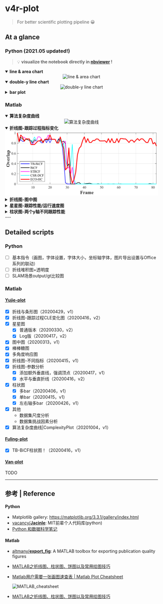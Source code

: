 # v4r-plot

> For better scientific plotting pipeline 😀

## At a glance

### Python (2021.05 updated!)

> :bulb: **visualize the notebook directly in [nbviewer](https://nbviewer.jupyter.org/github/hibetterheyj/v4r-plot/blob/master/plot_python/v4r-plot_py.ipynb) !**

<details open>   <summary><b>line & area chart</b></summary> <div align="center"> <img src="https://raw.githubusercontent.com/hibetterheyj/v4r-plot/master/plot_python/example/all_rail_length.png" alt="line & area chart"> </div> </details>
<details open>   <summary><b>double-y line chart</b></summary> <div align="center"> <img src="https://raw.githubusercontent.com/hibetterheyj/v4r-plot/master/plot_python/example/oerlikon_zurich_population.png" alt="double-y line chart"> </div> </details>
<details>   <summary><b>bar plot</b></summary> <div align="center"> <img src="https://raw.githubusercontent.com/hibetterheyj/v4r-plot/master/plot_python/example/oerlikon_station_traffic.png" alt="bar plot"> </div> </details>

### Matlab

<details open>   <summary><b>算法复杂度曲线</b></summary> <div align="center"> <img src="https://raw.githubusercontent.com/hibetterheyj/v4r-plot/master/Yujie-plot/%E7%AE%97%E6%B3%95%E5%A4%8D%E6%9D%82%E5%BA%A6%E6%9B%B2%E7%BA%BF/complexityPlot.png" alt="算法复杂度曲线"> </div> </details>
<details open>   <summary><b>折线图-跟踪过程指标变化</b></summary> <div align="center"> <img src="https://raw.githubusercontent.com/hibetterheyj/v4r-matlab-plot/master/Yujie-plot/%E6%8A%98%E7%BA%BF%E5%9B%BE-%E8%B7%9F%E8%B8%AA%E8%BF%87%E7%A8%8BCLE%E5%8F%98%E5%8C%96%E5%9B%BE/S0601_Overlap.png" alt="折线图-跟踪过程指标变化"> </div> </details>
<details>   <summary><b>折线图-图中图</b></summary>   <div align="center"> <img src="https://raw.githubusercontent.com/hibetterheyj/v4r-matlab-plot/master/Yujie-plot/%E5%9B%BE%E4%B8%AD%E5%9B%BE/ReCF_succ_gH.png" alt="折线图-图中图"> </div> </details>
<details>   <summary><b>星星图-跟踪性能/运行速度图</b></summary>   <div align="center"> <img src="https://raw.githubusercontent.com/hibetterheyj/v4r-matlab-plot/master/Yujie-plot/%E6%98%9F%E6%98%9F%E5%9B%BE/TB_BiCF_prec_log_star.png" alt="星星图-跟踪性能/运行速度图"> </div> </details>
<details>   <summary><b>柱状图-两个y轴不同跟踪性能</b></summary>   <div align="center"> <img src="https://raw.githubusercontent.com/hibetterheyj/v4r-matlab-plot/master/Yujie-plot/%E6%9F%B1%E7%8A%B6%E5%9B%BE-%E5%A4%9A%E6%95%B0%E6%8D%AE%E9%9B%86(or%E6%B6%88%E8%9E%8D%E5%AE%9E%E9%AA%8C)%E5%88%86%E6%9E%90/yyaxis_bar_plot.png" alt="柱状图-两个y轴不同跟踪性能"> </div> </details>
---

## Detailed scripts

### Python

- [ ] 基本指令（画图，字体设置，字体大小，坐标轴字体，图片导出设置与Office系列的联动）
- [ ] 折线堆积图+透明度
- [ ] SLAM场景output/gt比较图

### Matlab

#### [Yujie-plot](https://github.com/hibetterheyj/v4r-matlab-plot/tree/master/Yujie-plot)

- [x] 折线与条形图（20200429，v1）
- [x] 折线图-跟踪过程CLE变化图（20200416，v2）
- [x] 星星图
  - [x] 普通版本（20200330，v2）
  - [x] Log版（20200417，v2）
- [x] 图中图（20200313，v1）
- [x] 棒棒糖图
- [x] 多角度响应图
- [x] 折线图-不同指标（20200415，v1）
- [x] 折线图-参数分析
  - [x] 添加额外垂直线，强调顶点（20200417，v1）
  - [x] 水平与垂直折线（20200416，v2）
- [x] 柱状图
  - [x] 多bar（20200406，v1）
  - [x] 单bar（20200415，v1）
  - [x] 左右轴多bar（20200426，v1）
- [x] 其他
  - 数据集尺度分析
  - 数据集挑战因素分析
- [x] 算法复杂度曲线|ComplexityPlot（20201004，v1）

#### [Fuling-plot](https://github.com/hibetterheyj/v4r-matlab-plot/tree/master/Fuling-plot)

- [x] TB-BiCF柱状图！（20200416，v1）

#### [Van-plot](https://github.com/hibetterheyj/v4r-matlab-plot/tree/master/Van-plot)

TODO

---

## 参考 | Reference

#### Python

- Matplotlib gallery: https://matplotlib.org/3.3.1/gallery/index.html
- [vacancy/**Jacinle**](https://github.com/vacancy/Jacinle): MIT前辈个人代码库(python)
- [Python 和数据科学笔记](https://website2.readthedocs.io/index.html)

#### Matlab

- [altmany/**export_fig**](https://github.com/altmany/export_fig): A MATLAB toolbox for exporting publication quality figures

- [MATLAB之折线图、柱状图、饼图以及常用绘图技巧](https://www.cnblogs.com/HZL2017/p/6880613.html)

- [Matlab用户需要一张画图速查表 | Matlab Plot Cheatsheet](https://zhuanlan.zhihu.com/p/112229373)

  ![MATLAB_cheatsheet](http://home.ustc.edu.cn/~pjer1316/img/cheatsheet_huge.png)
- [MATLAB之折线图、柱状图、饼图以及常用绘图技巧](https://www.cnblogs.com/HZL2017/p/6880613.html)